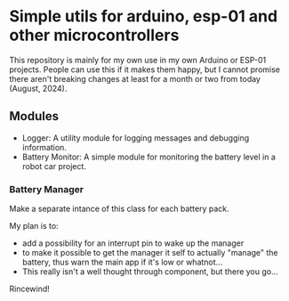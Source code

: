 # Simple utils for arduino, esp-01 and other microcontrollers

This repository is mainly for my own use in my own Arduino or ESP-01 projects. 
People can use this if it makes them happy, but I cannot promise there aren't 
breaking changes at least for a month or two from today (August, 2024).

## Modules
- Logger: A utility module for logging messages and debugging information.
- Battery Monitor: A simple module for monitoring the battery level in a robot car project.

### Battery Manager
Make a separate intance of this class for each battery pack.

My plan is to:
- add a possibility for an interrupt pin to wake up the manager
- to make it possible to get the manager it self to actually "manage" the battery, 
    thus warn the main app if it's low or whatnot... 
- This really isn't a well thought through component, but there you go...

Rincewind!
